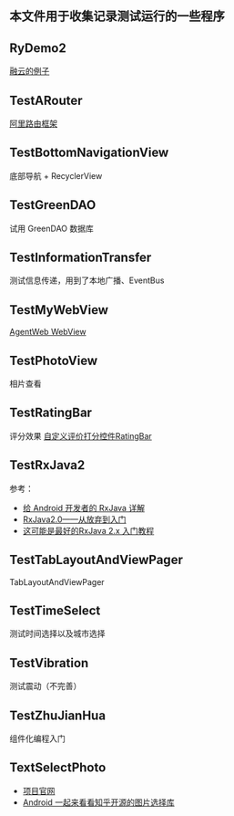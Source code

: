 ## 本文件用于收集记录测试运行的一些程序

## RyDemo2
[融云的例子](https://www.rongcloud.cn/)

## TestARouter
[阿里路由框架](https://github.com/alibaba/ARouter)

## TestBottomNavigationView
底部导航 + RecyclerView

## TestGreenDAO
试用 GreenDAO 数据库

## TestInformationTransfer
测试信息传递，用到了本地广播、EventBus

## TestMyWebView
[AgentWeb WebView](https://github.com/Justson/AgentWeb)

## TestPhotoView
相片查看

## TestRatingBar
评分效果
[自定义评价打分控件RatingBar](https://blog.csdn.net/linglongxin24/article/details/52918701)

## TestRxJava2
参考：
- [给 Android 开发者的 RxJava 详解](https://gank.io/post/560e15be2dca930e00da1083)
- [RxJava2.0——从放弃到入门](https://www.jianshu.com/p/cd3557b1a474)
- [这可能是最好的RxJava 2.x 入门教程](https://www.jianshu.com/p/a93c79e9f689)

## TestTabLayoutAndViewPager
TabLayoutAndViewPager

## TestTimeSelect
测试时间选择以及城市选择

## TestVibration
测试震动（不完善）

## TestZhuJianHua
组件化编程入门

## TextSelectPhoto
- [项目官网](https://github.com/zhihu/Matisse)
- [Android 一起来看看知乎开源的图片选择库](https://www.jianshu.com/p/382346bf0aa9)
